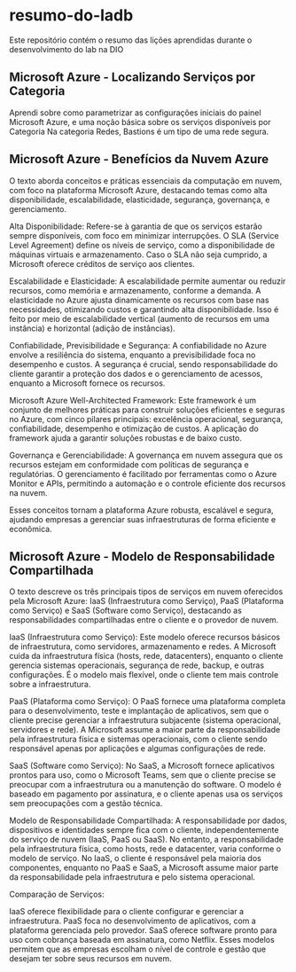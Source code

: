 # resumo-do-ladb
Este repositório contém o resumo das lições aprendidas durante o desenvolvimento do lab na DIO
<h2>Microsoft Azure - Localizando Serviços por Categoria</h2>
Aprendi sobre como parametrizar as configurações iniciais do painel Microsoft Azure, e uma noção básica sobre os serviços disponíveis por Categoria
Na categoria Redes, Bastions é um tipo de uma rede segura.

<h2>Microsoft Azure - Benefícios da Nuvem Azure</h2>
O texto aborda conceitos e práticas essenciais da computação em nuvem, com foco na plataforma Microsoft Azure, destacando temas como alta disponibilidade, escalabilidade, elasticidade, segurança, governança, e gerenciamento.

Alta Disponibilidade: Refere-se à garantia de que os serviços estarão sempre disponíveis, com foco em minimizar interrupções. O SLA (Service Level Agreement) define os níveis de serviço, como a disponibilidade de máquinas virtuais e armazenamento. Caso o SLA não seja cumprido, a Microsoft oferece créditos de serviço aos clientes.

Escalabilidade e Elasticidade: A escalabilidade permite aumentar ou reduzir recursos, como memória e armazenamento, conforme a demanda. A elasticidade no Azure ajusta dinamicamente os recursos com base nas necessidades, otimizando custos e garantindo alta disponibilidade. Isso é feito por meio de escalabilidade vertical (aumento de recursos em uma instância) e horizontal (adição de instâncias).

Confiabilidade, Previsibilidade e Segurança: A confiabilidade no Azure envolve a resiliência do sistema, enquanto a previsibilidade foca no desempenho e custos. A segurança é crucial, sendo responsabilidade do cliente garantir a proteção dos dados e o gerenciamento de acessos, enquanto a Microsoft fornece os recursos.

Microsoft Azure Well-Architected Framework: Este framework é um conjunto de melhores práticas para construir soluções eficientes e seguras no Azure, com cinco pilares principais: excelência operacional, segurança, confiabilidade, desempenho e otimização de custos. A aplicação do framework ajuda a garantir soluções robustas e de baixo custo.

Governança e Gerenciabilidade: A governança em nuvem assegura que os recursos estejam em conformidade com políticas de segurança e regulatórias. O gerenciamento é facilitado por ferramentas como o Azure Monitor e APIs, permitindo a automação e o controle eficiente dos recursos na nuvem.

Esses conceitos tornam a plataforma Azure robusta, escalável e segura, ajudando empresas a gerenciar suas infraestruturas de forma eficiente e econômica.

<h2>Microsoft Azure - Modelo de Responsabilidade Compartilhada</h2>
O texto descreve os três principais tipos de serviços em nuvem oferecidos pela Microsoft Azure: IaaS (Infraestrutura como Serviço), PaaS (Plataforma como Serviço) e SaaS (Software como Serviço), destacando as responsabilidades compartilhadas entre o cliente e o provedor de nuvem.

IaaS (Infraestrutura como Serviço):
Este modelo oferece recursos básicos de infraestrutura, como servidores, armazenamento e redes. A Microsoft cuida da infraestrutura física (hosts, rede, datacenters), enquanto o cliente gerencia sistemas operacionais, segurança de rede, backup, e outras configurações. É o modelo mais flexível, onde o cliente tem mais controle sobre a infraestrutura.

PaaS (Plataforma como Serviço):
O PaaS fornece uma plataforma completa para o desenvolvimento, teste e implantação de aplicativos, sem que o cliente precise gerenciar a infraestrutura subjacente (sistema operacional, servidores e rede). A Microsoft assume a maior parte da responsabilidade pela infraestrutura física e sistemas operacionais, com o cliente sendo responsável apenas por aplicações e algumas configurações de rede.

SaaS (Software como Serviço):
No SaaS, a Microsoft fornece aplicativos prontos para uso, como o Microsoft Teams, sem que o cliente precise se preocupar com a infraestrutura ou a manutenção do software. O modelo é baseado em pagamento por assinatura, e o cliente apenas usa os serviços sem preocupações com a gestão técnica.

Modelo de Responsabilidade Compartilhada:
A responsabilidade por dados, dispositivos e identidades sempre fica com o cliente, independentemente do serviço de nuvem (IaaS, PaaS ou SaaS). No entanto, a responsabilidade pela infraestrutura física, como hosts, rede e datacenter, varia conforme o modelo de serviço. No IaaS, o cliente é responsável pela maioria dos componentes, enquanto no PaaS e SaaS, a Microsoft assume maior parte da responsabilidade pela infraestrutura e pelo sistema operacional.

Comparação de Serviços:

IaaS oferece flexibilidade para o cliente configurar e gerenciar a infraestrutura.
PaaS foca no desenvolvimento de aplicativos, com a plataforma gerenciada pelo provedor.
SaaS oferece software pronto para uso com cobrança baseada em assinatura, como Netflix.
Esses modelos permitem que as empresas escolham o nível de controle e gestão que desejam ter sobre seus recursos em nuvem.

